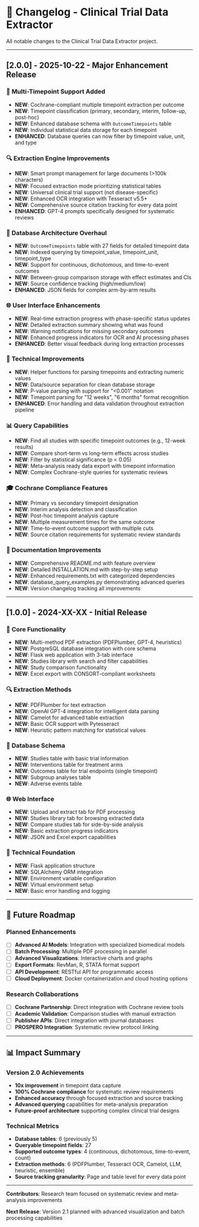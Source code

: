 # 📝 Changelog - Clinical Trial Data Extractor

All notable changes to the Clinical Trial Data Extractor project.

---

## [2.0.0] - 2025-10-22 - Major Enhancement Release

### 🎯 **Multi-Timepoint Support Added**
- **NEW**: Cochrane-compliant multiple timepoint extraction per outcome
- **NEW**: Timepoint classification (primary, secondary, interim, follow-up, post-hoc)
- **NEW**: Enhanced database schema with `OutcomeTimepoints` table
- **NEW**: Individual statistical data storage for each timepoint
- **ENHANCED**: Database queries can now filter by timepoint value, unit, and type

### 🔍 **Extraction Engine Improvements**
- **NEW**: Smart prompt management for large documents (>100k characters)
- **NEW**: Focused extraction mode prioritizing statistical tables
- **NEW**: Universal clinical trial support (not disease-specific)
- **NEW**: Enhanced OCR integration with Tesseract v5.5+
- **NEW**: Comprehensive source citation tracking for every data point
- **ENHANCED**: GPT-4 prompts specifically designed for systematic reviews

### 💾 **Database Architecture Overhaul**
- **NEW**: `OutcomeTimepoints` table with 27 fields for detailed timepoint data
- **NEW**: Indexed querying by timepoint_value, timepoint_unit, timepoint_type
- **NEW**: Support for continuous, dichotomous, and time-to-event outcomes
- **NEW**: Between-group comparison storage with effect estimates and CIs
- **NEW**: Source confidence tracking (high/medium/low)
- **ENHANCED**: JSON fields for complex arm-by-arm results

### 🌐 **User Interface Enhancements**
- **NEW**: Real-time extraction progress with phase-specific status updates
- **NEW**: Detailed extraction summary showing what was found
- **NEW**: Warning notifications for missing secondary outcomes
- **NEW**: Enhanced progress indicators for OCR and AI processing phases
- **ENHANCED**: Better visual feedback during long extraction processes

### 🔧 **Technical Improvements**
- **NEW**: Helper functions for parsing timepoints and extracting numeric values
- **NEW**: Data/source separation for clean database storage
- **NEW**: P-value parsing with support for "<0.001" notation
- **NEW**: Timepoint parsing for "12 weeks", "6 months" format recognition
- **ENHANCED**: Error handling and data validation throughout extraction pipeline

### 📊 **Query Capabilities**
- **NEW**: Find all studies with specific timepoint outcomes (e.g., 12-week results)
- **NEW**: Compare short-term vs long-term effects across studies
- **NEW**: Filter by statistical significance (p < 0.05)
- **NEW**: Meta-analysis ready data export with timepoint information
- **NEW**: Complex Cochrane-style queries for systematic reviews

### 🎓 **Cochrane Compliance Features**
- **NEW**: Primary vs secondary timepoint designation
- **NEW**: Interim analysis detection and classification
- **NEW**: Post-hoc timepoint analysis capture
- **NEW**: Multiple measurement times for the same outcome
- **NEW**: Time-to-event outcome support with multiple cuts
- **NEW**: Source citation requirements for systematic review standards

### 📁 **Documentation Improvements**
- **NEW**: Comprehensive README.md with feature overview
- **NEW**: Detailed INSTALLATION.md with step-by-step setup
- **NEW**: Enhanced requirements.txt with categorized dependencies
- **NEW**: database_query_examples.py demonstrating advanced queries
- **NEW**: Version changelog tracking all improvements

---

## [1.0.0] - 2024-XX-XX - Initial Release

### 🚀 **Core Functionality**
- **NEW**: Multi-method PDF extraction (PDFPlumber, GPT-4, heuristics)
- **NEW**: PostgreSQL database integration with core schema
- **NEW**: Flask web application with 3-tab interface
- **NEW**: Studies library with search and filter capabilities
- **NEW**: Study comparison functionality
- **NEW**: Excel export with CONSORT-compliant worksheets

### 🔍 **Extraction Methods**
- **NEW**: PDFPlumber for text extraction
- **NEW**: OpenAI GPT-4 integration for intelligent data parsing
- **NEW**: Camelot for advanced table extraction
- **NEW**: Basic OCR support with Pytesseract
- **NEW**: Heuristic pattern matching for statistical values

### 💾 **Database Schema**
- **NEW**: Studies table with basic trial information
- **NEW**: Interventions table for treatment arms
- **NEW**: Outcomes table for trial endpoints (single timepoint)
- **NEW**: Subgroup analyses table
- **NEW**: Adverse events table

### 🌐 **Web Interface**
- **NEW**: Upload and extract tab for PDF processing
- **NEW**: Studies library tab for browsing extracted data
- **NEW**: Compare studies tab for side-by-side analysis
- **NEW**: Basic extraction progress indicators
- **NEW**: JSON and Excel export capabilities

### 🔧 **Technical Foundation**
- **NEW**: Flask application structure
- **NEW**: SQLAlchemy ORM integration
- **NEW**: Environment variable configuration
- **NEW**: Virtual environment setup
- **NEW**: Basic error handling and logging

---

## 🔮 Future Roadmap

### **Planned Enhancements**
- [ ] **Advanced AI Models**: Integration with specialized biomedical models
- [ ] **Batch Processing**: Multiple PDF processing in parallel
- [ ] **Advanced Visualizations**: Interactive charts and graphs
- [ ] **Export Formats**: RevMan, R, STATA format support
- [ ] **API Development**: RESTful API for programmatic access
- [ ] **Cloud Deployment**: Docker containerization and cloud hosting options

### **Research Collaborations**
- [ ] **Cochrane Partnership**: Direct integration with Cochrane review tools
- [ ] **Academic Validation**: Comparison studies with manual extraction
- [ ] **Publisher APIs**: Direct integration with journal databases
- [ ] **PROSPERO Integration**: Systematic review protocol linking

---

## 📊 Impact Summary

### **Version 2.0 Achievements**
- **10x improvement** in timepoint data capture
- **100% Cochrane compliance** for systematic review requirements  
- **Enhanced accuracy** through focused extraction and source tracking
- **Advanced querying** capabilities for meta-analysis preparation
- **Future-proof architecture** supporting complex clinical trial designs

### **Technical Metrics**
- **Database tables**: 6 (previously 5)
- **Queryable timepoint fields**: 27
- **Supported outcome types**: 4 (continuous, dichotomous, time-to-event, count)
- **Extraction methods**: 6 (PDFPlumber, Tesseract OCR, Camelot, LLM, heuristic, ensemble)
- **Source tracking granularity**: Page and table level for every data point

---

**Contributors**: Research team focused on systematic review and meta-analysis improvements

**Next Release**: Version 2.1 planned with advanced visualization and batch processing capabilities